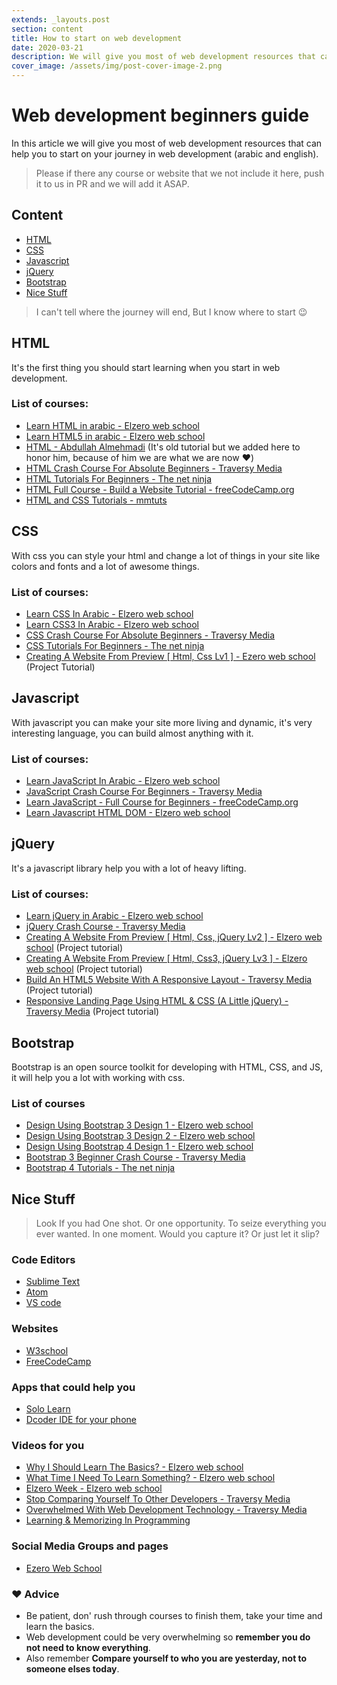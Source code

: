 ```yaml
---
extends: _layouts.post
section: content
title: How to start on web development
date: 2020-03-21
description: We will give you most of web development resources that can help you to start on your journey in web development.
cover_image: /assets/img/post-cover-image-2.png
---
```


# Web development beginners guide

In this article we will give you most of web development resources that can help you to start on your journey in web development (arabic and english).

> Please if there any course or website that we not include it here, push it to us in PR and we will add it ASAP.

## Content
* [HTML](#html)
* [CSS](#css)
* [Javascript](#javascript)
* [jQuery](#jquery)
* [Bootstrap](#bootstrap)
* [Nice Stuff](#nice-stuff)

> I can't tell where the journey will end, But I know where to start 😉

## HTML
It's the first thing you should start learning when you start in web development.

### List of courses:
* [Learn HTML in arabic - Elzero web school](https://www.youtube.com/playlist?list=PLDoPjvoNmBAwClZ1PDcjWilxp9YERUbNt)
* [Learn HTML5 in arabic - Elzero web school](https://www.youtube.com/playlist?list=PLDoPjvoNmBAyXCAQMLhDRZsLi_HurqTBZ)
* [HTML - Abdullah Almehmadi](https://www.youtube.com/playlist?list=PLCCEB165720B4486B) (It's old tutorial but we added here to honor him, because of him we are what we are now :heart:)
* [HTML Crash Course For Absolute Beginners - Traversy Media](https://www.youtube.com/watch?v=UB1O30fR-EE)
* [HTML Tutorials For Beginners - The net ninja](https://www.youtube.com/playlist?list=PL4cUxeGkcC9ibZ2TSBaGGNrgh4ZgYE6Cc)
* [HTML Full Course - Build a Website Tutorial - freeCodeCamp.org](https://www.youtube.com/watch?v=pQN-pnXPaVg)
* [HTML and CSS Tutorials - mmtuts](https://www.youtube.com/playlist?list=PL0eyrZgxdwhwNC5ppZo_dYGVjerQY3xYU)


## CSS
With css you can style your html and change a lot of things in your site like colors and fonts and a lot of awesome things.

### List of courses:
* [Learn CSS In Arabic - Elzero web school](https://www.youtube.com/playlist?list=PLDoPjvoNmBAzAeIcXA3_JsmSkPKOs9W-Y)
* [Learn CSS3 In Arabic - Elzero web school](https://www.youtube.com/playlist?list=PLDoPjvoNmBAyEyQaHOHO1HJtmSgGt07VC)
* [CSS Crash Course For Absolute Beginners - Traversy Media](https://www.youtube.com/watch?v=yfoY53QXEnI)
* [CSS Tutorials For Beginners - The net ninja](https://www.youtube.com/playlist?list=PL4cUxeGkcC9gQeDH6xYhmO-db2mhoTSrT)
* [Creating A Website From Preview [ Html, Css Lv1 ] - Ezero web school](https://www.youtube.com/playlist?list=PLDoPjvoNmBAxzmjuEpKP8r4sVWEtFvKoq) (Project Tutorial)

## Javascript
With javascript you can make your site more living and dynamic, it's very interesting language, you can build almost anything with it.

### List of courses:
* [Learn JavaScript In Arabic - Elzero web school](https://www.youtube.com/playlist?list=PLDoPjvoNmBAw6p0z0Ek0OjPzeXoqlFlCh)
* [JavaScript Crash Course For Beginners - Traversy Media](https://www.youtube.com/watch?v=hdI2bqOjy3c)
* [Learn JavaScript - Full Course for Beginners - freeCodeCamp.org](https://www.youtube.com/watch?v=PkZNo7MFNFg)
* [Learn Javascript HTML DOM - Elzero web school](https://www.youtube.com/playlist?list=PLDoPjvoNmBAxx97QDMOCpzxbu1ZHJ4i7i)

## jQuery
It's a javascript library help you with a lot of heavy lifting.

### List of courses:
* [Learn jQuery in Arabic - Elzero web school](https://www.youtube.com/playlist?list=PLDoPjvoNmBAwXDFEEpc8TT6MFbDAC5XNB)
* [jQuery Crash Course - Traversy Media](https://www.youtube.com/playlist?list=PLillGF-RfqbYJVXBgZ_nA7FTAAEpp_IAc)
* [Creating A Website From Preview [ Html, Css, jQuery Lv2 ] - Elzero web school](https://www.youtube.com/playlist?list=PLDoPjvoNmBAwccMO4JiLP_vJHxJ_NWeqL) (Project tutorial)
* [Creating A Website From Preview [ Html, Css3, jQuery Lv3 ] - Elzero web school](https://www.youtube.com/playlist?list=PLDoPjvoNmBAzVWN837CWYXS18LJ69HvRV) (Project tutorial)
* [Build An HTML5 Website With A Responsive Layout - Traversy Media](https://www.youtube.com/watch?v=Wm6CUkswsNw&list=PLillGF-RfqbZTASqIqdvm1R5mLrQq79CU&index=4&t=0s) (Project tutorial)
* [Responsive Landing Page Using HTML & CSS (A Little jQuery) - Traversy Media](https://www.youtube.com/watch?v=GJXXf3_dcng&list=PLillGF-RfqbZTASqIqdvm1R5mLrQq79CU&index=8&t=0s) (Project tutorial)


## Bootstrap
Bootstrap is an open source toolkit for developing with HTML, CSS, and JS, it will help you a lot with working with css.

### List of courses
* [Design Using Bootstrap 3 Design 1 - Elzero web school](https://www.youtube.com/playlist?list=PLDoPjvoNmBAw24EjNUp_88S1VeaNK8Cts)
* [Design Using Bootstrap 3 Design 2 - Elzero web school](https://www.youtube.com/playlist?list=PLDoPjvoNmBAxYmbhnyM0yxH3OzhoDiAP9)
* [Design Using Bootstrap 4 Design 1 - Elzero web school](https://www.youtube.com/playlist?list=PLDoPjvoNmBAy0dU3C3_lNRTSTtqePEsI2)
* [Bootstrap 3 Beginner Crash Course - Traversy Media](https://www.youtube.com/watch?v=5GcQtLDGXy8)
* [Bootstrap 4 Tutorials - The net ninja](https://www.youtube.com/playlist?list=PL4cUxeGkcC9jE_cGvLLC60C_PeF_24pvv)


## Nice Stuff

>Look If you had One shot. Or one opportunity. To seize everything you ever wanted. In one moment. Would you capture it? Or just let it slip?

### Code Editors
* [Sublime Text](https://www.sublimetext.com/)
* [Atom](https://atom.io/)
* [VS code](https://code.visualstudio.com/)

### Websites 
* [W3school](https://www.w3schools.com/html)
* [FreeCodeCamp](https://www.freecodecamp.org/)

### Apps that could help you
* [Solo Learn](https://www.sololearn.com/)
* [Dcoder IDE for your phone](https://dcoder.tech/)

### Videos for you
* [Why I Should Learn The Basics? - Elzero web school](https://www.youtube.com/watch?v=j-MPYaSuQF4&list=PLDoPjvoNmBAy0LMYbcXDxts0cRnX6bcWY&index=7&t=0s)
* [What Time I Need To Learn Something? - Elzero web school](https://www.youtube.com/watch?v=cYMuoAJJhcE&list=PLDoPjvoNmBAy0LMYbcXDxts0cRnX6bcWY&index=8)
* [Elzero Week - Elzero web school](https://www.youtube.com/playlist?list=PLDoPjvoNmBAz9ba3wYS11XbXStuex9CM6)
* [Stop Comparing Yourself To Other Developers - Traversy Media](https://www.youtube.com/watch?v=LwbhBz9jx-M&list=PLillGF-RfqbZ_hV3gQav81bUCpCANWXOu&index=46&t=0s)
* [Overwhelmed With Web Development Technology - Traversy Media](https://www.youtube.com/watch?v=fLFayoeAzQA&list=PLillGF-RfqbZ_hV3gQav81bUCpCANWXOu&index=3&t=547s)
* [Learning & Memorizing In Programming](https://www.youtube.com/watch?v=askbjJx-BQg&list=PLillGF-RfqbZ_hV3gQav81bUCpCANWXOu&index=8&t=0s)

### Social Media Groups and pages
* [Ezero Web School](https://www.facebook.com/groups/ElzeroWebSchool/?ref=bookmarks)

### ❤️ Advice
* Be patient, don' rush through courses to finish them, take your time and learn the basics.
* Web development could be very overwhelming so **remember you do not need to know everything**.
* Also remember **Compare yourself to who you are yesterday, not to someone elses today**.
